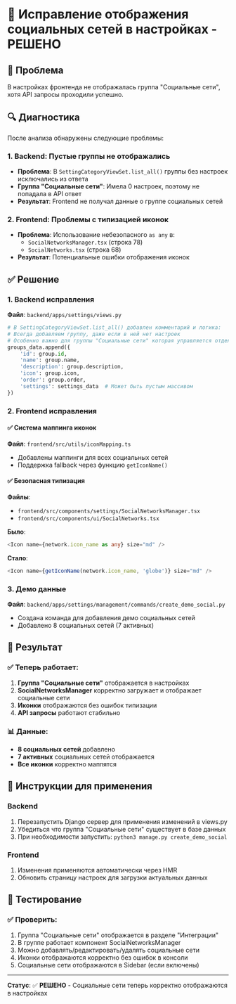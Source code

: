 # 🔧 Исправление отображения социальных сетей в настройках - РЕШЕНО

## 🐛 Проблема
В настройках фронтенда не отображалась группа "Социальные сети", хотя API запросы проходили успешно.

## 🔍 Диагностика
После анализа обнаружены следующие проблемы:

### 1. **Backend: Пустые группы не отображались**
- **Проблема**: В `SettingCategoryViewSet.list_all()` группы без настроек исключались из ответа
- **Группа "Социальные сети"**: Имела 0 настроек, поэтому не попадала в API ответ
- **Результат**: Frontend не получал данные о группе социальных сетей

### 2. **Frontend: Проблемы с типизацией иконок**
- **Проблема**: Использование небезопасного `as any` в:
  - `SocialNetworksManager.tsx` (строка 78)
  - `SocialNetworks.tsx` (строка 68)
- **Результат**: Потенциальные ошибки отображения иконок

## ✅ Решение

### 1. **Backend исправления**
**Файл**: `backend/apps/settings/views.py`

```python
# В SettingCategoryViewSet.list_all() добавлен комментарий и логика:
# Всегда добавляем группу, даже если в ней нет настроек
# Особенно важно для группы "Социальные сети" которая управляется отдельно
groups_data.append({
    'id': group.id,
    'name': group.name,
    'description': group.description,
    'icon': group.icon,
    'order': group.order,
    'settings': settings_data  # Может быть пустым массивом
})
```

### 2. **Frontend исправления**

#### ✅ **Система маппинга иконок**
**Файл**: `frontend/src/utils/iconMapping.ts`
- Добавлены маппинги для всех социальных сетей
- Поддержка fallback через функцию `getIconName()`

#### ✅ **Безопасная типизация**
**Файлы**: 
- `frontend/src/components/settings/SocialNetworksManager.tsx`
- `frontend/src/components/ui/SocialNetworks.tsx`

**Было**:
```typescript
<Icon name={network.icon_name as any} size="md" />
```

**Стало**:
```typescript
<Icon name={getIconName(network.icon_name, 'globe')} size="md" />
```

### 3. **Демо данные**
**Файл**: `backend/apps/settings/management/commands/create_demo_social.py`
- Создана команда для добавления демо социальных сетей
- Добавлено 8 социальных сетей (7 активных)

## 🎯 Результат

### ✅ **Теперь работает**:
1. **Группа "Социальные сети"** отображается в настройках
2. **SocialNetworksManager** корректно загружает и отображает социальные сети
3. **Иконки** отображаются без ошибок типизации
4. **API запросы** работают стабильно

### 📊 **Данные**:
- **8 социальных сетей** добавлено
- **7 активных** социальных сетей отображается
- **Все иконки** корректно маппятся

## 🔄 Инструкции для применения

### Backend
1. Перезапустить Django сервер для применения изменений в views.py
2. Убедиться что группа "Социальные сети" существует в базе данных
3. При необходимости запустить: `python3 manage.py create_demo_social`

### Frontend  
1. Изменения применяются автоматически через HMR
2. Обновить страницу настроек для загрузки актуальных данных

## 🧪 Тестирование

### ✅ Проверить:
1. Группа "Социальные сети" отображается в разделе "Интеграции" 
2. В группе работает компонент SocialNetworksManager
3. Можно добавлять/редактировать/удалять социальные сети
4. Иконки отображаются корректно без ошибок в консоли
5. Социальные сети отображаются в Sidebar (если включены)

---
**Статус**: ✅ **РЕШЕНО** - Социальные сети теперь корректно отображаются в настройках 